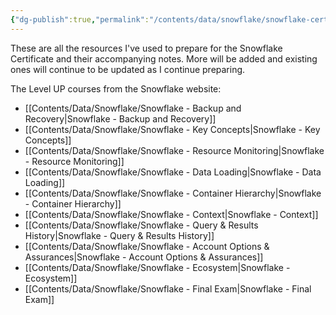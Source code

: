 ```yaml
---
{"dg-publish":true,"permalink":"/contents/data/snowflake/snowflake-certificate-exam-prep/","tags":["Snowflake","Certificate"],"created":"2024-06-07T17:41:41.643+02:00","updated":"2024-06-07T17:41:41.643+02:00"}
---
```


These are all the resources I've used to prepare for the Snowflake Certificate and their accompanying notes. More will be added and existing ones will continue to be updated as I continue preparing. 

The Level UP courses from the Snowflake website:
- [[Contents/Data/Snowflake/Snowflake - Backup and Recovery\|Snowflake - Backup and Recovery]]
- [[Contents/Data/Snowflake/Snowflake - Key Concepts\|Snowflake - Key Concepts]]
- [[Contents/Data/Snowflake/Snowflake - Resource Monitoring\|Snowflake - Resource Monitoring]]
- [[Contents/Data/Snowflake/Snowflake - Data Loading\|Snowflake - Data Loading]]
- [[Contents/Data/Snowflake/Snowflake - Container Hierarchy\|Snowflake - Container Hierarchy]]
- [[Contents/Data/Snowflake/Snowflake - Context\|Snowflake - Context]]
- [[Contents/Data/Snowflake/Snowflake - Query & Results History\|Snowflake - Query & Results History]]
- [[Contents/Data/Snowflake/Snowflake - Account Options & Assurances\|Snowflake - Account Options & Assurances]]
- [[Contents/Data/Snowflake/Snowflake - Ecosystem\|Snowflake - Ecosystem]]
- [[Contents/Data/Snowflake/Snowflake - Final Exam\|Snowflake - Final Exam]]